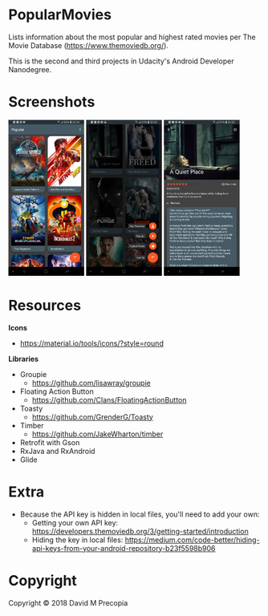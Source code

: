 # PopularMovies
Lists information about the most popular and highest rated movies per The Movie Database (https://www.themoviedb.org/).

This is the second and third projects in Udacity's Android Developer Nanodegree.

# Screenshots

<img src="screenshots/main.jpg" width=30% /> <img src="screenshots/main_choose_sort_order.jpg" width=30% /> <img src="screenshots/detail.jpg" width=30% />

# Resources

**Icons**

- https://material.io/tools/icons/?style=round

**Libraries**

- Groupie
  - https://github.com/lisawray/groupie
- Floating Action Button
  - https://github.com/Clans/FloatingActionButton
- Toasty
  - https://github.com/GrenderG/Toasty
- Timber
  - https://github.com/JakeWharton/timber
- Retrofit with Gson
- RxJava and RxAndroid
- Glide

# Extra

- Because the API key is hidden in local files, you'll need to add your own:
  - Getting your own API key: https://developers.themoviedb.org/3/getting-started/introduction
  - Hiding the key in local files: https://medium.com/code-better/hiding-api-keys-from-your-android-repository-b23f5598b906

# Copyright

Copyright &copy; 2018 David M Precopia
